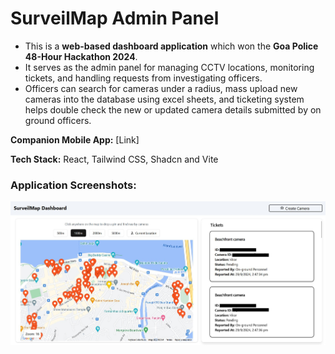 # SurveilMap Admin Panel

- This is a **web-based dashboard application** which won the **Goa Police 48-Hour Hackathon 2024**.
- It serves as the admin panel for managing CCTV locations, monitoring tickets, and handling requests from investigating officers.
- Officers can search for cameras under a radius, mass upload new cameras into the database using excel sheets, and ticketing system helps double check the new or updated camera details submitted by on ground officers.

**Companion Mobile App:** [Link]

**Tech Stack:** React, Tailwind CSS, Shadcn and Vite

### Application Screenshots:
<img src="https://github.com/Rinzler8x/cctv-admin/blob/main/README%20props/image.png" alt="Dashboard Screenshot" />

